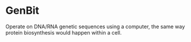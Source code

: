 # GenBit

Operate on DNA/RNA genetic sequences using a computer, the same way protein biosynthesis would happen within a cell.
